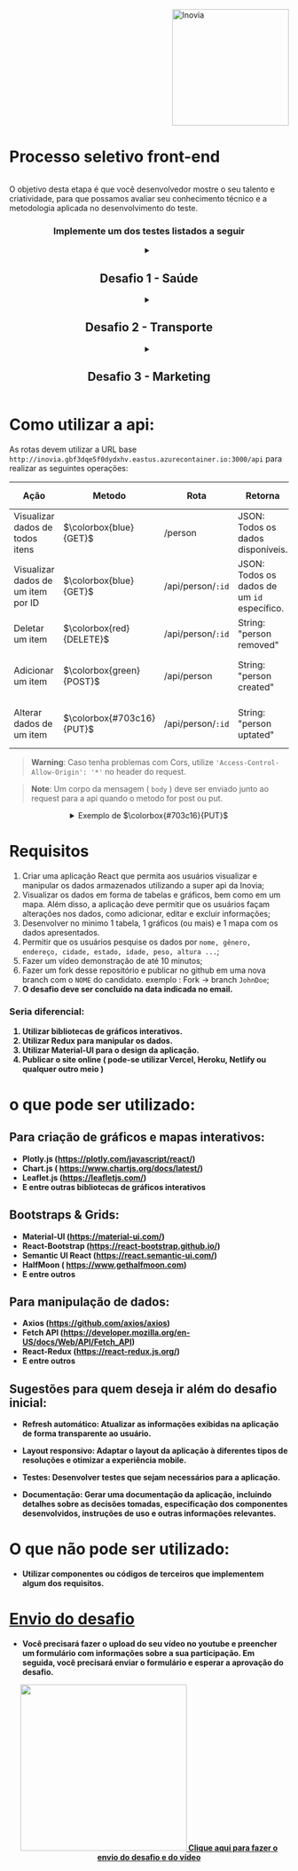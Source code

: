 
<a href="https://www.linkedin.com/company/inoviacorp/"  rel="noopener noreferrer" target="_blank"> 
<img align="right" src="https://user-images.githubusercontent.com/58194653/221175217-9a4bc218-9fbd-4316-8883-f31dfff72905.png" alt="Inovia" width="210px"/>
</a>
<h1 style="display: inline-block;">Processo seletivo front-end </h1>

O objetivo desta etapa é que você desenvolvedor mostre o seu talento e criatividade, para que possamos avaliar seu conhecimento técnico  e a metodologia aplicada no desenvolvimento do teste. 
<h3 align="center"> Implemente um dos testes listados a seguir </h3>
<details>
<summary align="center"><h2> Desafio 1 - Saúde  </h2> </summary> 


 Um grupo de cientistas decidiu criar um sistema que permitisse aos usuários acessar informações sobre a saúde de pessoas em todo o Brasil. Eles criaram um banco de dados que armazenava informações como `nome, gênero, endereço, cidade, estado, idade, tipo sanguíneo, peso, altura, latitude e longitude`.

- O desafio é criar uma aplicação React que permita aos usuários visualizar e manipular esses dados. A aplicação deve permitir que os usuários pesquisem por nome, gênero, endereço, cidade, estado, idade, tipo sanguíneo, peso, altura, latitude e longitude. Os usuários também devem ser capazes de visualizar os dados em forma de tabelas e gráficos, bem como em um mapa. Além disso, a aplicação deve permitir que os usuários façam alterações nos dados, como adicionar, editar e excluir informações.

- A tabela deve conter além dos dados apresentados, o cálculo do índice de massa coporal (IMC) de cada usuário ` dividindo o peso (em kg) pela altura ao quadrado (em metros) `.
</details>

<details>
<summary align="center"><h2>Desafio 2 - Transporte </h2></summary>

 Uma transportadora decidiu criar um sistema que permitisse aos usuários acessar informações sobre os motoristas em todo o Brasil. Eles criaram um banco de dados que armazenava informações como `nome, gênero, endereço, cidade, estado, idade, veículo, ocupação, latitude e longitude`.

- O desafio é criar uma aplicação React que permita aos usuários visualizar e manipular esses dados. A aplicação deve permitir que os usuários pesquisem por nome, gênero, endereço, cidade, estado, idade, veículo, ocupação, latitude e longitude. Os usuários também devem ser capazes de visualizar os dados em forma de tabelas e gráficos, bem como em um mapa. Além disso, a aplicação deve permitir que os usuários façam alterações nos dados, como adicionar, editar e excluir informações.

- Visando ajudar as transportadoras a escolher em qual região atuar, a tela principal deve exibir um mapa mostrando os veículos predominante por região.
</details>


<details>
<summary align="center"><h2 align="center">Desafio 3 - Marketing </h2></summary>

 Uma empresa de marketing decidiu criar um sistema que permitisse aos profissionais acessar informações sobre os acessos de usuários em todo o Brasil. Eles criaram um banco de dados que armazenava informações como `nome, gênero, endereço, cidade, estado, idade, domínio, latitude e longitude e useragent browser`.

- O desafio é criar uma aplicação React que permita aos usuários visualizar e manipular esses dados. A aplicação deve permitir que os usuários pesquisem por nome, gênero, endereço, cidade, estado, idade, domínio, latitude e longitude e useragent browser. Os usuários também devem ser capazes de visualizar os dados em forma de tabelas e gráficos, bem como em um mapa. Além disso, a aplicação deve permitir que os usuários façam alterações nos dados, como adicionar, editar e excluir informações.

- Afim de ajudar os profissionais a direcionar o marketing por números de acessos, o site deve também conter um gráfico com os principais dispositivos utilizados, a idade e o gênero predominante por cada dispositivo.
</details>

# Como utilizar a api: 
As rotas devem utilizar a URL base `http://inovia.gbf3dqe5f0dydxhv.eastus.azurecontainer.io:3000/api` para realizar as seguintes operações: 

Ação  |  Metodo | Rota | Retorna | Body (JSON)
------------- | ------------- | ------------- | ------------- | -------------
Visualizar dados de todos itens | $\colorbox{blue}{GET}$ | /person | JSON: Todos os dados disponíveis. | Não é necessário
Visualizar dados de um item por ID |  $\colorbox{blue}{GET}$ | /api/person/`:id` | JSON: Todos os dados de um `id` específico. | Não é necessário
Deletar um item |  $\colorbox{red}{DELETE}$ | /api/person/`:id` | String: "person removed" | Não é necessário
Adicionar um item |  $\colorbox{green}{POST}$ | /api/person | String: "person created" | <details> <summary> Dados a serem adicionados em JSON </summary> {`gender`:String,`nameSet`:String,`title`:String,`givenName`:String,`middleInitial`:String,`surname`:String,`streetAddress`:String,`city`:String,`state`:String,`stateFull`:String,`username`:String,`birthday`:String,`browserUserAgent`:String,`kilograms`:String,`centimeters`:String,`latitude`:String,`longitude`:String,`bloodType`:String,`vehicle`:String,`domain`:String,`occupation`:String} </details>
Alterar dados de um item | $\colorbox{#703c16}{PUT}$ | /api/person/`:id` | String: "person uptated" |  <details> <summary>Dados a serem alterados em JSON: </summary> {`gender`:String,`nameSet`:String,`title`:String,`givenName`:String,`middleInitial`:String,`surname`:String,`streetAddress`:String,`city`:String,`state`:String,`stateFull`:String,`username`:String,`birthday`:String,`browserUserAgent`:String,`kilograms`:String,`centimeters`:String,`latitude`:String,`longitude`:String,`bloodType`:String,`vehicle`:String,`domain`:String,`occupation`:String} </details>

> **Warning**:
> Caso tenha problemas com Cors, utilize `'Access-Control-Allow-Origin': '*'` no header do request.

> **Note**:
> Um corpo da mensagem ( `body` ) deve ser enviado junto ao request para a api quando o metodo for post ou put. 
 <details> <summary align="center">Exemplo de  $\colorbox{#703c16}{PUT}$  </summary>
 
```
...
Url: `http://inovia.gbf3dqe5f0dydxhv.eastus.azurecontainer.io:3000/api/1101`,
Method : `PUT`,
// Todos os dados do body são opcionais, envia apenas o que deseja alterar
body: {
"streetAddress":"Rua Inovia 123",
"city":"Campinas",
"state":"SP",
"stateFull":"São Paulo",
"kilograms":"89.6",
}
...
```
</details>

# Requisitos

1. Criar uma aplicação React que permita aos usuários visualizar e manipular os dados armazenados utilizando a super api da Inovia;
2. Visualizar os dados em forma de tabelas e gráficos, bem como em um mapa. Além disso, a aplicação deve permitir que os usuários façam alterações nos dados, como adicionar, editar e excluir informações;
3. Desenvolver no minimo 1 tabela, 1 gráficos (ou mais) e 1 mapa com os dados apresentados.
4. Permitir que os usuários pesquise os dados por `nome, gênero, endereço, cidade, estado, idade, peso, altura ...`;
5. Fazer um vídeo demonstração de até 10 minutos;
6. Fazer um fork desse repositório e publicar no github em uma nova branch com o `NOME` do candidato. exemplo : Fork -> branch `JohnDoe`;
7. <b> O desafio deve ser concluído na data indicada no email. <b>

### Seria diferencial:

1. Utilizar bibliotecas de gráficos interativos.
2. Utilizar Redux para manipular os dados.
3. Utilizar Material-UI para o design da aplicação.
4. Publicar o site online ( pode-se utilizar Vercel, Heroku, Netlify ou qualquer outro meio ) 

# o que pode ser utilizado:

## Para criação de gráficos e mapas interativos: 

 - Plotly.js (https://plotly.com/javascript/react/)
 - Chart.js  ( https://www.chartjs.org/docs/latest/) 
 - Leaflet.js (https://leafletjs.com/) 
 - E entre outras bibliotecas de gráficos **interativos**

## Bootstraps & Grids: 
 -  Material-UI (https://material-ui.com/)
 -  React-Bootstrap (https://react-bootstrap.github.io/) 
 -  Semantic UI React (https://react.semantic-ui.com/) 
 -  HalfMoon ( https://www.gethalfmoon.com)
 -  E entre outros 

## Para manipulação de dados: 
 -  Axios (https://github.com/axios/axios) 
 -  Fetch API (https://developer.mozilla.org/en-US/docs/Web/API/Fetch_API) 
 -  React-Redux (https://react-redux.js.org/)
 -  E entre outros

## Sugestões para quem deseja ir além do desafio inicial:

- Refresh automático: Atualizar as informações exibidas na aplicação de forma transparente ao usuário.

- Layout responsivo: Adaptar o layout da aplicação à diferentes tipos de resoluções e otimizar a experiência mobile.

- Testes: Desenvolver testes que sejam necessários para a aplicação.

- Documentação: Gerar uma documentação da aplicação, incluindo detalhes sobre as decisões tomadas, especificação dos componentes desenvolvidos, instruções de uso e outras informações relevantes.

# O que não pode ser utilizado:
 - Utilizar componentes ou códigos de terceiros que implementem algum dos requisitos.

<h1>
<a href="https://forms.gle/HfmaPXoGamikub3y7" target="_blank"> 
Envio do desafio
</a>
</h1>


-  Você precisará fazer o upload do seu vídeo no youtube e preencher um formulário com informações sobre a sua participação. Em seguida, você precisará enviar o formulário e esperar a aprovação do desafio.
<p align="center"  >
<a href="https://forms.gle/HfmaPXoGamikub3y7" rel="noopener noreferrer" target="_blank"> 

<img src="https://user-images.githubusercontent.com/58194653/221183738-639cfbbf-d654-4213-af7a-9b6fb99b6ea5.gif" alt="" width="300px"/>
Clique aqui para fazer o envio do desafio e do vídeo

</a>
</p>
